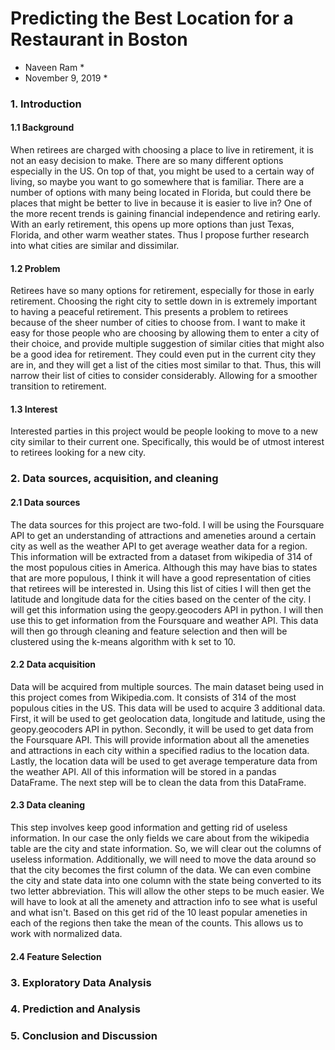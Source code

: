 # Predicting the Best Location for a Restaurant in Boston
* Naveen Ram *
* November 9, 2019 *

### 1. Introduction

#### 1.1 Background

When retirees are charged with choosing a place to live in retirement, it is not an easy decision to make. There are so many different options especially in the US. On top of that, you might be used to a certain way of living, so maybe you want to go somewhere that is familiar. There are a number of options with many being located in Florida, but could there be places that might be better to live in because it is easier to live in? One of the more recent trends is gaining financial independence and retiring early. With an early retirement, this opens up more options than just Texas, Florida, and other warm weather states. Thus I propose further research into what cities are similar and dissimilar. 

#### 1.2 Problem

Retirees have so many options for retirement, especially for those in early retirement. Choosing the right city to settle down in is extremely important to having a peaceful retirement. This presents a problem to retirees because of the sheer number of cities to choose from. I want to make it easy for those people who are choosing by allowing them to enter a city of their choice, and provide multiple suggestion of similar cities that might also be a good idea for retirement. They could even put in the current city they are in, and they will get a list of the cities most similar to that. Thus, this will narrow their list of cities to consider considerably. Allowing for a smoother transition to retirement. 

#### 1.3 Interest

Interested parties in this project would be people looking to move to a new city similar to their current one. Specifically, this would be of utmost interest to retirees looking for a new city. 

### 2. Data sources, acquisition, and cleaning

#### 2.1 Data sources

The data sources for this project are two-fold. I will be using the Foursquare API to get an understanding of attractions and ameneties around a certain city as well as the weather API to get average weather data for a region. This information will be extracted from a dataset from wikipedia of 314 of the most populous cities in America. Although this may have bias to states that are more populous, I think it will have a good representation of cities that retirees will be interested in. Using this list of cities I will then get the latitude and longitude data for the cities based on the center of the city. I will get this information using the geopy.geocoders API in python. I will then use this to get information from the Foursquare and weather API. This data will then go through cleaning and feature selection and then will be clustered using the k-means algorithm with k set to 10. 


#### 2.2 Data acquisition

Data will be acquired from multiple sources. The main dataset being used in this project comes from Wikipedia.com. It consists of 314 of the most populous cities in the US. This data will be used to acquire 3 additional data. First, it will be used to get geolocation data, longitude and latitude, using the geopy.geocoders API in python. Secondly, it will be used to get data from the Foursquare API. This will provide information about all the ameneties and attractions in each city within a specified radius to the location data. Lastly, the location data will be used to get average temperature data from the weather API. All of this information will be stored in a pandas DataFrame. The next step will be to clean the data from this DataFrame. 

#### 2.3 Data cleaning

This step involves keep good information and getting rid of useless information. In our case the only fields we care about from the wikipedia table are the city and state information. So, we will clear out the columns of useless information. Additionally, we will need to move the data around so that the city becomes the first column of the data. We can even combine the city and state data into one column with the state being converted to its two letter abbreviation. This will allow the other steps to be much easier. We will have to look at all the amenety and attraction info to see what is useful and what isn't. Based on this get rid of the 10 least popular ameneties in each of the regions then take the mean of the counts. This allows us to work with normalized data. 

#### 2.4 Feature Selection

### 3. Exploratory Data Analysis
### 4. Prediction and Analysis
### 5. Conclusion and Discussion